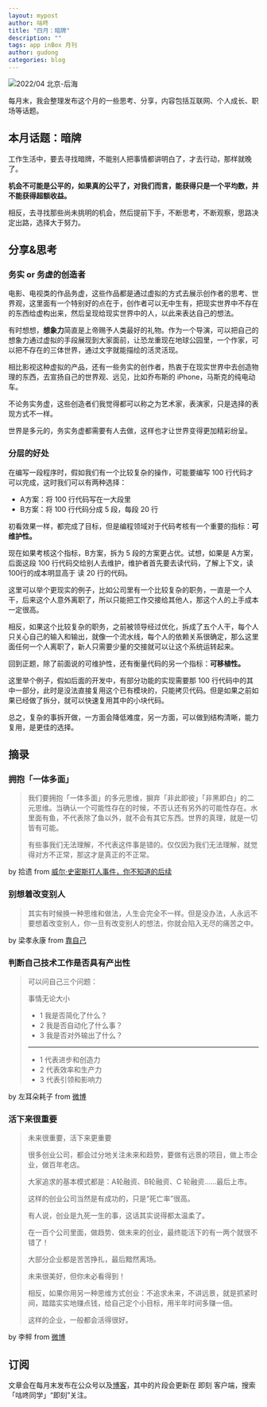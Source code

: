 ```yaml
---
layout: mypost
author: 咕咚
title: "四月：暗牌"
description: ""
tags: app inBox 月刊 
author: gudong
categories: blog
---
```



![2022/04 北京-后海](https://s2.loli.net/2022/04/30/VTgxiJaEsXMmUSe.jpg)

每月末，我会整理发布这个月的一些思考、分享，内容包括互联网、个人成长、职场等话题。

## 本月话题：暗牌
工作生活中，要去寻找暗牌，不能别人把事情都讲明白了，才去行动，那样就晚了。

**机会不可能是公平的，如果真的公平了，对我们而言，能获得只是一个平均数，并不能获得超额收益。**

相反，去寻找那些尚未挑明的机会，然后提前下手，不断思考，不断观察，思路决定出路，选择大于努力。


##  分享&思考

### 务实 or 务虚的创造者
电影、电视类的作品务虚，这些作品都是通过虚拟的方式去展示创作者的思考、世界观，这里面有一个特别好的点在于，创作者可以无中生有，把现实世界中不存在的东西给虚构出来，然后呈现给现实世界中的人，以此来表达自己的想法。

有时想想，**想象力**简直是上帝赐予人类最好的礼物。作为一个导演，可以把自己的想象力通过虚拟的手段展现到大家面前，让恐龙重现在地球公园里，一个作家，可以把不存在的三体世界，通过文字就能描绘的活灵活现。

相比影视这种虚拟的产品，还有一些务实的创作者，热衷于在现实世界中去创造物理的东西，去宣扬自己的世界观、远见，比如乔布斯的 iPhone，马斯克的纯电动车。

不论务实务虚，这些创造者们我觉得都可以称之为艺术家，表演家，只是选择的表现方式不一样。

世界是多元的，务实务虚都需要有人去做，这样也才让世界变得更加精彩纷呈。

### 分层的好处
在编写一段程序时，假如我们有一个比较复杂的操作，可能要编写 100 行代码才可以完成，这时我们可以有两种选择：
- A方案：将 100 行代码写在一大段里
- B方案：将 100 行代码分成 5 段，每段 20 行

初看效果一样，都完成了目标，但是编程领域对于代码考核有一个重要的指标：**可维护性。**

现在如果考核这个指标，B方案，拆为 5 段的方案更占优。试想，如果是 A方案，后面这段 100 行代码交给别人去维护，维护者首先要去读代码，了解上下文，读 100行的成本明显高于 读 20 行的代码。

这里可以举个更现实的例子，比如公司里有一个比较复杂的职务，一直是一个人干，后来这个人意外离职了，所以只能把工作交接给其他人，那这个人的上手成本一定很高。

相反，如果这个比较复杂的职务，之前被领导经过优化，拆成了五个人干，每个人只关心自己的输入和输出，就像一个流水线，每个人的依赖关系很确定，那么这里面任何一个人离职了，新人只需要少量的交接就可以让这个系统运转起来。

回到正题，除了前面说的可维护性，还有衡量代码的另一个指标：**可移植性。**

这里举个例子，假如后面的开发中，有部分功能的实现需要那 100 行代码中的其中一部分，此时是没法直接复用这个已有模块的，只能拷贝代码。但是如果之前如果已经做了拆分，就可以快速复用其中的小块代码。

总之，复杂的事拆开做，一方面会降低难度，另一方面，可以做到结构清晰，能力复用，是更佳的选择。

##  摘录
### 拥抱「一体多面」
> 我们要拥抱「一体多面」的多元思维，摒弃「非此即彼」「非黑即白」的二元思维。当确认一个可能性存在的时候，不否认还有另外的可能性存在。水里面有鱼，不代表除了鱼以外，就不会有其它东西。世界的真理，就是一切皆有可能。
>
> 有些事我们无法理解，不代表这件事是错的。仅仅因为我们无法理解，就觉得对方不正常，那这才是真正的不正常。

by 拾遗 from  [威尔·史密斯打人事件，你不知道的后续](https://mp.weixin.qq.com/s/LR3WdZJuU5rXWbJO72s8EA)

### 别想着改变别人
> 其实有时候换一种思维和做法，人生会完全不一样。但是没办法，人永远不要想着改变别人，你一旦有改变别人的想法，你就会陷入无尽的痛苦之中。

 by 梁孝永康 from [靠自己](https://mp.weixin.qq.com/s/jyhqsLUQjTm_CbvsHOZtaw) 

### 判断自己技术工作是否具有产出性
> 可以问自己三个问题：
> 
> 事情无论大小
> - 1 我是否简化了什么？
> - 2 我是否自动化了什么事？
> - 3 我是否对外输出了什么？
> ---
> - 1 代表进步和创造力
> - 2 代表效率和生产力
> - 3 代表引领和影响力


by 左耳朵耗子 from [微博](https://m.weibo.cn/detail/4756146093818891 "微博")
### 活下来很重要
> 未来很重要，活下来更重要
> 
> 很多创业公司，都会过分地关注未来和趋势，要做有远景的项目，做上市企业，做百年老店。
> 
> 大家追求的基本模式都是：A轮融资、B轮融资、C 轮融资……最后上市。
> 
> 这样的创业公司当然是有成功的，只是“死亡率”很高。
> 
> 有人说，创业是九死一生的事，这话其实说得都太温柔了。
> 
> 在一百个公司里面，做趋势、做未来的创业，最终能活下的有一两个就很不错了！
> 
> 大部分企业都是苦苦挣扎，最后黯然离场。
> 
> 未来很美好，但你未必看得到！
> 
> 相反，如果你用另一种思维方式创业：不追求未来，不讲远景，就是抓紧时间，踏踏实实地赚点钱，给自己定个小目标，用半年时间多赚一倍。
> 
> 这样的企业，一般都会活得很好。

by 李鲆 from [微博](https://m.weibo.cn/detail/4758270768578592 "微博") 

## 订阅
文章会在每月末发布在公众号以及[博客](https://gudong.site "博客")，其中的片段会更新在 即刻 客户端，搜索「咕咚同学」“即刻”关注。
